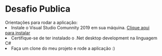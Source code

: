 # Desafio Publica

<td>Orientações para rodar a aplicação:</b> </td>
<li>Instale o Visual Studio Comunnity 2019 em sua máquina. <a href="https://visualstudio.microsoft.com/pt-br/downloads">Clique aqui para instalar</a></li>
<li>Certifique-se de ter instalado o .Net desktop development na linguagem C# </li>
<li>Faça um clone do meu projeto e rode a aplicação :)</li>
